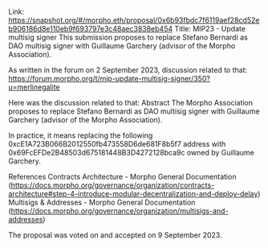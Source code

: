 Link: https://snapshot.org/#/morpho.eth/proposal/0x6b93fbdc7f6119aef28cd52eb906186d8e110eb9f693797e3c48aec3838eb454
Title: MIP23 - Update multisig signer
This submission proposes to replace Stefano Bernardi as DAO multisig signer with Guillaume Garchery (advisor of the Morpho Association).

As written in the forum on 2 September 2023, discussion related to that: https://forum.morpho.org/t/mip-update-multisig-signer/350?u=merlinegalite

Here was the discussion related to that:
Abstract
The Morpho Association proposes to replace Stefano Bernardi as DAO multisig signer with Guillaume Garchery (advisor of the Morpho Association).

In practice, it means replacing the following 0xcE1A723B066B2012550fb473558D6de681F8b5f7 address with 0x69FcEFDe2B48503d675181448B3D4272128bca9c owned by Guillaume Garchery.

References
Contracts Architecture - Morpho General Documentation (https://docs.morpho.org/governance/organization/contracts-architecture#step-4-introduce-modular-decentralization-and-deploy-delay)
Multisigs & Addresses - Morpho General Documentation (https://docs.morpho.org/governance/organization/multisigs-and-addresses)

The proposal was voted on and accepted on 9 September 2023.
